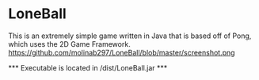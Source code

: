 # LoneBall
This is an extremely simple game written in Java that is based off of Pong, which uses the 2D Game Framework.
https://github.com/molinab297/LoneBall/blob/master/screenshot.png

*** Executable is located in /dist/LoneBall.jar ***
